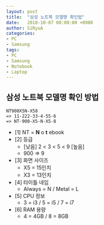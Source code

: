 ```yaml
---
layout: post
title:  "삼성 노트북 모델명 확인법"
date:   2018-10-07 00:00:00 +0900
author: SiRyuA
categories:
- PC
- Samsung
tags:
- PC
- Samsung
- Notebook
- Laptop
---
```


## 삼성 노트북 모델명 확인 방법
~~~~
NT900X5N-X58
=> 11-222-33-4-55-6
=> NT-900-X5-N-X5-8
~~~~
* [1] NT = **N** o **t** ebook
* [2] 등급
  * [낮음] 2 < 3 < 5 < 9 [높음]
  * 900 => 9
* [3] 화면 사이즈
  * X5 = 15인치
  * X3 = 13인치
* [4] 타이틀 네임
  * Always = N / Metal = L
* [5] CPU 정보
  * 3 = i3 / 5 = i5 / 7 = i7
* [6] RAM 용량
  * 4 = 4GB / 8 = 8GB
